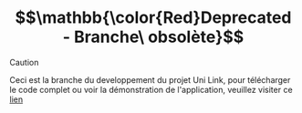 # $$\mathbb{\color{Red}Deprecated - Branche\ obsolète}$$

> [!CAUTION]
> Ceci est la branche du developpement du projet Uni Link, pour télécharger le code complet ou voir la démonstration de l'application, veuillez visiter ce [lien](https://github.com/Bugorf/Uni_Link)
